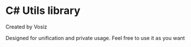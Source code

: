 # C# Utils library
Created by Vosiz

Designed for unification and private usage. Feel free to use it as you want
